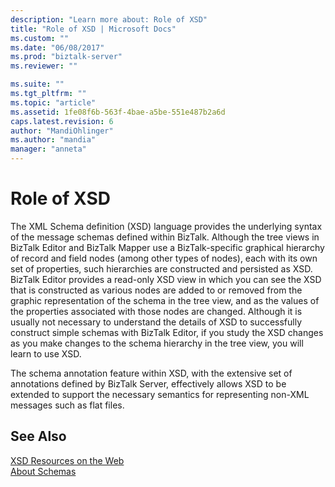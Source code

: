 ```yaml
---
description: "Learn more about: Role of XSD"
title: "Role of XSD | Microsoft Docs"
ms.custom: ""
ms.date: "06/08/2017"
ms.prod: "biztalk-server"
ms.reviewer: ""

ms.suite: ""
ms.tgt_pltfrm: ""
ms.topic: "article"
ms.assetid: 1fe08f6b-563f-4bae-a5be-551e487b2a6d
caps.latest.revision: 6
author: "MandiOhlinger"
ms.author: "mandia"
manager: "anneta"
---
```

# Role of XSD
The XML Schema definition (XSD) language provides the underlying syntax of the message schemas defined within BizTalk. Although the tree views in BizTalk Editor and BizTalk Mapper use a BizTalk-specific graphical hierarchy of record and field nodes (among other types of nodes), each with its own set of properties, such hierarchies are constructed and persisted as XSD. BizTalk Editor provides a read-only XSD view in which you can see the XSD that is constructed as various nodes are added to or removed from the graphic representation of the schema in the tree view, and as the values of the properties associated with those nodes are changed. Although it is usually not necessary to understand the details of XSD to successfully construct simple schemas with BizTalk Editor, if you study the XSD changes as you make changes to the schema hierarchy in the tree view, you will learn to use XSD.  
  
 The schema annotation feature within XSD, with the extensive set of annotations defined by BizTalk Server, effectively allows XSD to be extended to support the necessary semantics for representing non-XML messages such as flat files.  
  
## See Also  
 [XSD Resources on the Web](../core/xsd-resources-on-the-web.md)   
 [About Schemas](../core/about-schemas.md)
